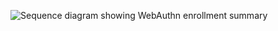<div class="common-image-format">

![Sequence diagram showing WebAuthn enrollment summary](/img/authenticators/dotnet-authenticators-webauthn-enrollment-summary.png)

</div>